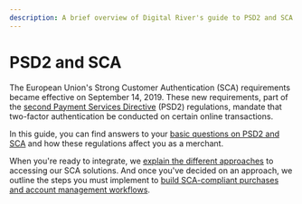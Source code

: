 ```yaml
---
description: A brief overview of Digital River's guide to PSD2 and SCA.
---
```


# PSD2 and SCA

The European Union's Strong Customer Authentication (SCA) requirements became effective on September 14, 2019. These new requirements, part of the [second Payment Services Directive](https://ec.europa.eu/info/law/payment-services-psd-2-directive-eu-2015-2366\_en) (PSD2) regulations, mandate that two-factor authentication be conducted on certain online transactions.

In this guide, you can find answers to your [basic questions on PSD2 and SCA](https://info.digitalriver.com/rs/348-QUY-258/images/Digital\_River\_Guide\_to\_PSD2\_Compliance\_2020.pdf) and how these regulations affect you as a merchant.

When you're ready to integrate, we [explain the different approaches](how-to-ensure-sca-compliance.md) to accessing our SCA solutions. And once you've decided on an approach, we outline the steps you must implement to [build SCA-compliant purchases and account management workflows](../building-your-workflows/).
